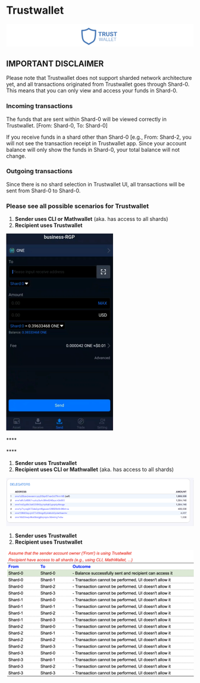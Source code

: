 # Trustwallet

![](../.gitbook/assets/screen-shot-2020-01-15-at-8.42.26-am.png)

## IMPORTANT DISCLAIMER

Please note that Trustwallet does not support sharded network architecture yet, and all transactions originated from Trustwallet goes through Shard-0. This means that you can only view and access your funds in Shard-0. 

### Incoming transactions

The funds that are sent within Shard-0 will be viewed correctly in Trustwallet. \[From: Shard-0, To: Shard-0\]

If you receive funds in a shard other than Shard-0 \[e.g., From: Shard-2, you will not see the transaction receipt in Trustwallet app. Since your account balance will only show the funds in Shard-0, your total balance will not change. 

### Outgoing transactions

Since there is no shard selection in Trustwallet UI, all transactions will be sent from Shard-0 to Shard-0. 



### **Please see all possible scenarios for Trustwallet**

1. **Sender uses CLI or Mathwallet** \(aka. has access to all shards\)
2. **Recipient uses Trustwallet**

![](../.gitbook/assets/image%20%2814%29.png)

\*\*\*\*

\*\*\*\*

1. **Sender uses Trustwallet**
2. **Recipient uses CLI or Mathwallet** \(aka. has access to all shards\)

![](../.gitbook/assets/image%20%2848%29.png)





1. **Sender uses Trustwallet**
2. **Recipient uses Trustwallet**

![](../.gitbook/assets/image%20%2835%29.png)

